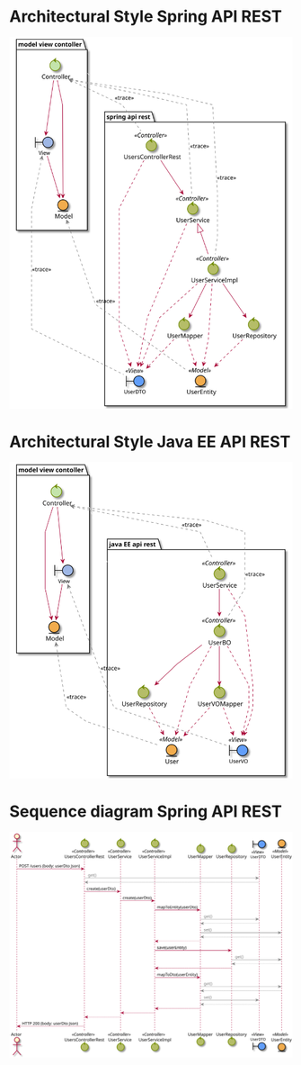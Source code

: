 # Architectural Style Spring API REST 
![](svg/architecturalStyleSpring.svg)

# Architectural Style Java EE API REST 
![](svg/architecturalStyleJavaEE.svg)

# Sequence diagram Spring API REST
![](svg/architecturalStyleSpringSequence.svg)
